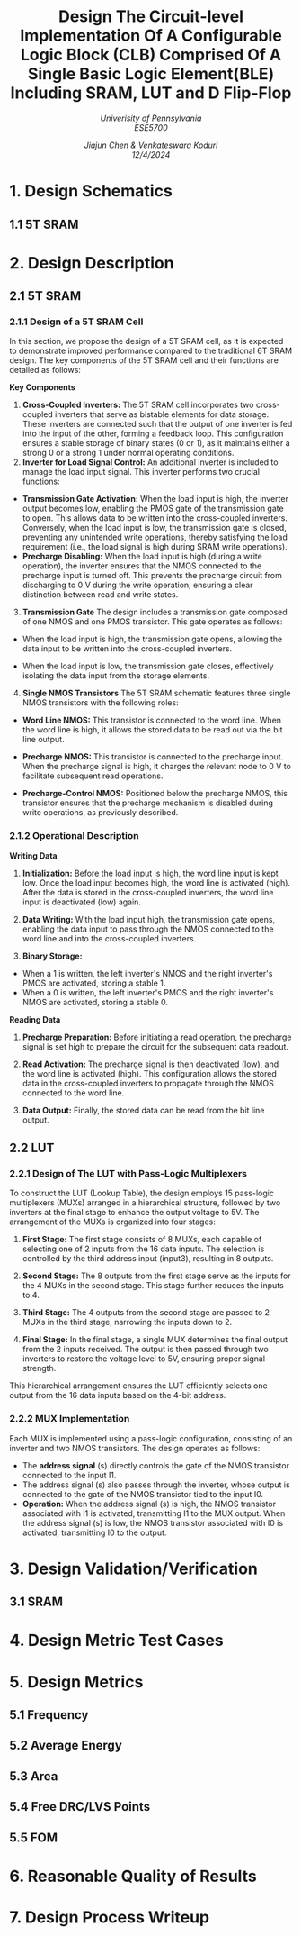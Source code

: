 <h1 style="text-align: center;">Design The Circuit-level Implementation Of A Configurable Logic Block (CLB) Comprised Of A Single Basic Logic Element(BLE) Including SRAM, LUT and D Flip-Flop</h1>
<p style="text-align: center; font-size: 14px; font-style: italic;">Univerisity of Pennsylvania<br>ESE5700<br></p>
<p style="text-align: center; font-size: 14px; font-style: italic;">Jiajun Chen & Venkateswara Koduri<br>12/4/2024</p>

# 1. Design Schematics
## 1.1 5T SRAM



# 2. Design Description

## 2.1 5T SRAM

### 2.1.1 Design of a 5T SRAM Cell

In this section, we propose the design of a 5T SRAM cell, as it is expected to demonstrate improved performance compared to the traditional 6T SRAM design. The key components of the 5T SRAM cell and their functions are detailed as follows:

**Key Components**

1. **Cross-Coupled Inverters:**
The 5T SRAM cell incorporates two cross-coupled inverters that serve as bistable elements for data storage. These inverters are connected such that the output of one inverter is fed into the input of the other, forming a feedback loop. This configuration ensures a stable storage of binary states (0 or 1), as it maintains either a strong 0 or a strong 1 under normal operating conditions.
2. **Inverter for Load Signal Control:**
An additional inverter is included to manage the load input signal. This inverter performs two crucial functions:

* **Transmission Gate Activation:** When the load input is high, the inverter output becomes low, enabling the PMOS gate of the transmission gate to open. This allows data to be written into the cross-coupled inverters. Conversely, when the load input is low, the transmission gate is closed, preventing any unintended write operations, thereby satisfying the load requirement (i.e., the load signal is high during SRAM write operations).
* **Precharge Disabling:** When the load input is high (during a write operation), the inverter ensures that the NMOS connected to the precharge input is turned off. This prevents the precharge circuit from discharging to 0 V during the write operation, ensuring a clear distinction between read and write states.

3. **Transmission Gate**
The design includes a transmission gate composed of one NMOS and one PMOS transistor. This gate operates as follows:

* When the load input is high, the transmission gate opens, allowing the data input to be written into the cross-coupled inverters.

* When the load input is low, the transmission gate closes, effectively isolating the data input from the storage elements.
4. **Single NMOS Transistors**
The 5T SRAM schematic features three single NMOS transistors with the following roles:

* **Word Line NMOS:** This transistor is connected to the word line. When the word line is high, it allows the stored data to be read out via the bit line output.

* **Precharge NMOS:** This transistor is connected to the precharge input. When the precharge signal is high, it charges the relevant node to 0 V to facilitate subsequent read operations.

* **Precharge-Control NMOS:** Positioned below the precharge NMOS, this transistor ensures that the precharge mechanism is disabled during write operations, as previously described.

### 2.1.2 Operational Description

**Writing Data**

1. **Initialization:** Before the load input is high, the word line input is kept low. Once the load input becomes high, the word line is activated (high). After the data is stored in the cross-coupled inverters, the word line input is deactivated (low) again.

2. **Data Writing:** With the load input high, the transmission gate opens, enabling the data input to pass through the NMOS connected to the word line and into the cross-coupled inverters.

3. **Binary Storage:** 
- When a 1 is written, the left inverter's NMOS and the right inverter's PMOS are activated, storing a stable 1.
- When a 0 is written, the left inverter's PMOS and the right inverter's NMOS are activated, storing a stable 0.

**Reading Data**

1. **Precharge Preparation:** Before initiating a read operation, the precharge signal is set high to prepare the circuit for the subsequent data readout.

2. **Read Activation:** The precharge signal is then deactivated (low), and the word line is activated (high). This configuration allows the stored data in the cross-coupled inverters to propagate through the NMOS connected to the word line.

3. **Data Output:** Finally, the stored data can be read from the bit line output.

## 2.2 LUT

### 2.2.1 Design of The LUT with Pass-Logic Multiplexers

To construct the LUT (Lookup Table), the design employs 15 pass-logic multiplexers (MUXs) arranged in a hierarchical structure, followed by two inverters at the final stage to enhance the output voltage to 5V. The arrangement of the MUXs is organized into four stages:

1. **First Stage:** The first stage consists of 8 MUXs, each capable of selecting one of 2 inputs from the 16 data inputs. The selection is controlled by the third address input (input3), resulting in 8 outputs.

2. **Second Stage:** The 8 outputs from the first stage serve as the inputs for the 4 MUXs in the second stage. This stage further reduces the inputs to 4.

3. **Third Stage:** The 4 outputs from the second stage are passed to 2 MUXs in the third stage, narrowing the inputs down to 2.

4. **Final Stage:** In the final stage, a single MUX determines the final output from the 2 inputs received. The output is then passed through two inverters to restore the voltage level to 5V, ensuring proper signal strength.

This hierarchical arrangement ensures the LUT efficiently selects one output from the 16 data inputs based on the 4-bit address.

### 2.2.2 MUX Implementation

Each MUX is implemented using a pass-logic configuration, consisting of an inverter and two NMOS transistors. The design operates as follows:

- The **address signal** (s) directly controls the gate of the NMOS transistor connected to the input I1.
- The address signal (s) also passes through the inverter, whose output is connected to the gate of the NMOS transistor tied to the input I0.
- **Operation:** When the address signal (s) is high, the NMOS transistor associated with I1 is activated, transmitting I1 to the MUX output. When the address signal (s) is low, the NMOS transistor associated with I0 is activated, transmitting I0 to the output.






























































# 3. Design Validation/Verification

## 3.1 SRAM

# 4. Design Metric Test Cases

# 5. Design Metrics

## 5.1 Frequency

## 5.2 Average Energy

## 5.3 Area

## 5.4 Free DRC/LVS Points

## 5.5 FOM

# 6. Reasonable Quality of Results

# 7. Design Process Writeup
